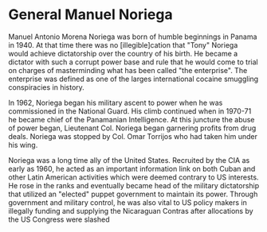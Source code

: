 # General Manuel Noriega

Manuel Antonio Morena Noriega was born of humble beginnings in Panama in 1940. At that time there was no \[illegible\]cation that "Tony" Noriega would achieve dictatorship over the country of his birth. He became a dictator with such a corrupt power base and rule that he would come to trial on charges of masterminding what has been called "the enterprise". The enterprise was defined as one of the larges international cocaine smuggling conspiracies in history.

In 1962, Noriega began his military ascent to power when he was commissioned in the National Guard. His climb continued when in 1970-71 he became chief of the Panamanian Intelligence. At this juncture the abuse of power began, Lieutenant Col. Noriega began garnering profits from drug deals. Noriega was stopped by Col. Omar Torrijos who had taken him under his wing.

Noriega was a long time ally of the United States. Recruited by the CIA as early as 1960, he acted as an important information link on both Cuban and other Latin American activities which were deemed contrary to US interests. He rose in the ranks and eventually became head of the military dictatorship that utilized an "elected" puppet government to maintain its power. Through government and military control, he was also vital to US policy makers in illegally funding and supplying the Nicaraguan Contras after allocations by the US Congress were slashed 
